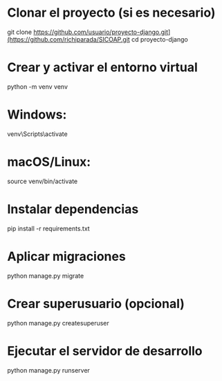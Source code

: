 # Clonar el proyecto (si es necesario)
git clone https://github.com/usuario/proyecto-django.git](https://github.com/richiparada/SICOAP.git
cd proyecto-django

# Crear y activar el entorno virtual
python -m venv venv
# Windows:
venv\Scripts\activate
# macOS/Linux:
source venv/bin/activate

# Instalar dependencias
pip install -r requirements.txt

# Aplicar migraciones
python manage.py migrate

# Crear superusuario (opcional)
python manage.py createsuperuser

# Ejecutar el servidor de desarrollo
python manage.py runserver
